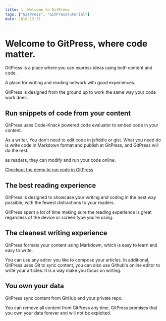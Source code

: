 ```yaml
---
title: 1. Welcome to GitPress
tags: ["GitPress", "GitPressTutorial"]
date: 2018-12-31
---
```


# Welcome to GitPress, where code matter.

GitPress is a place where you can express ideas using both content and code.

A place for writing and reading network with good experiences.

GitPress is designed from the ground up to work the same way your code work does. 

## Run snippets of code from your content

GitPress uses Code-Knack powered code evaluator to embed code in your content. 

As a writer, You don't need to edit code in jsfiddle or gist. What you need do is write code in Markdown format and publish at GitPress, and GitPress will do the rest.

as readers, they can modify and run your code online.

[Checkout the demo to run code in GitPress](languages)

## The best reading experience

GitPress is designed to showcase your writing and coding in the best way possible, with the fewest distractions to your readers.

GitPress spent a lot of time making sure the reading experience is great regardless of the device or screen type you’re using. 

## The cleanest writing experience

GitPress formats your content using Markdown, which is easy to learn and easy to write.

You can use any editor you like to compose your articles. In additional, GitPress uses Git to sync content, you can also use
Github's online editor to write your articles. It is a way make you focus on writing.

## You own your data

GitPress sync content from GitHub and your private repo. 

You can remove all content from GitPress any time. GitPress promises that you own your data forever and will not be exploited.


